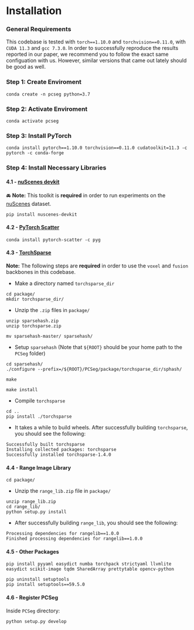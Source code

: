# Installation

### General Requirements

This codebase is tested with `torch==1.10.0` and `torchvision==0.11.0`, with `CUDA 11.3` and `gcc 7.3.0`. In order to successfully reproduce the results reported in our paper, we recommend you to follow the exact same configuation with us. However, similar versions that came out lately should be good as well.


### Step 1: Create Enviroment
```Shell
conda create -n pcseg python=3.7
```

### Step 2: Activate Enviroment
```Shell
conda activate pcseg
```

### Step 3: Install PyTorch
```Shell
conda install pytorch==1.10.0 torchvision==0.11.0 cudatoolkit=11.3 -c pytorch -c conda-forge
```

### Step 4: Install Necessary Libraries
#### 4.1 - [nuScenes devkit](https://github.com/nutonomy/nuscenes-devkit)
:oncoming_automobile: **Note:** This toolkit is **required** in order to run experiments on the [nuScenes](https://www.nuscenes.org/nuscenes) dataset.
```Shell
pip install nuscenes-devkit 
```

#### 4.2 - [PyTorch Scatter](https://github.com/rusty1s/pytorch_scatter)
```Shell
conda install pytorch-scatter -c pyg
```

#### 4.3 - [TorchSparse](https://github.com/mit-han-lab/torchsparse)
**Note:** The following steps are **required** in order to use the `voxel` and `fusion` backbones in this codebase.

- Make a directory named `torchsparse_dir`
```Shell
cd package/
mkdir torchsparse_dir/
```

- Unzip the `.zip` files in `package/`
```Shell
unzip sparsehash.zip
unzip torchsparse.zip

mv sparsehash-master/ sparsehash/
```

- Setup `sparsehash` (Note that `${ROOT}` should be your home path to the `PCSeg` folder)
```Shell
cd sparsehash/
./configure --prefix=/${ROOT}/PCSeg/package/torchsparse_dir/sphash/
```
```Shell
make
```
```Shell
make install
```

- Compile `torchsparse`
```Shell
cd ..
pip install ./torchsparse
```

- It takes a while to build wheels. After successfully building `torchsparse`, you should see the following:
```Shell
Successfully built torchsparse
Installing collected packages: torchsparse
Successfully installed torchsparse-1.4.0
```
#### 4.4 - Range Image Library
```Shell
cd package/
```
- Unzip the `range_lib.zip` file in `package/`
```Shell
unzip range_lib.zip
cd range_lib/
python setup.py install
```
- After successfully building `range_lib`, you should see the following:
```Shell
Processing dependencies for rangelib==1.0.0
Finished processing dependencies for rangelib==1.0.0
```
#### 4.5 - Other Packages
```Shell
pip install pyyaml easydict numba torchpack strictyaml llvmlite easydict scikit-image tqdm SharedArray prettytable opencv-python
```
```Shell
pip uninstall setuptools
pip install setuptools==59.5.0
```

#### 4.6 - Register PCSeg

Inside `PCSeg` directory:

```Shell
python setup.py develop
```

